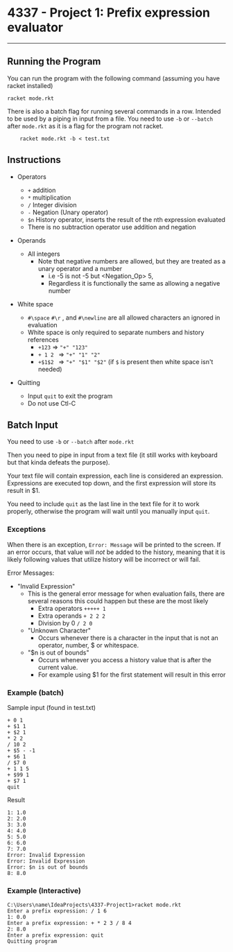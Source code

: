 # 4337 - Project 1: Prefix expression evaluator 

---

## Running the Program 

You can run the program with the following command (assuming you have racket installed)

```
racket mode.rkt
```

There is also a batch flag for running several commands in a row. Intended to be used by a piping in input from a file.
You need to use `-b` or `--batch` after `mode.rkt` as it is a flag for the program not racket.

```
    racket mode.rkt -b < test.txt
```

## Instructions 

- Operators
  - `+` addition
  - `*` multiplication 
  - `/` Integer division
  - `-` Negation (Unary operator)
  - `$n` History operator, inserts the result of the nth expression evaluated
  - There is no subtraction operator use addition and negation
- Operands 
  - All integers
    - Note that negative numbers are allowed, but they are treated as a unary operator and a number 
      - i.e -5 is not -5 but <Negation_Op> 5, 
      - Regardless it is functionally the same as allowing a negative number
- White space 
  - `#\space` `#\r` , and `#\newline` are all allowed characters an ignored in evaluation 
  - White space is only required to separate numbers and history references
    - `+123` => `"+" "123"`
    - `+ 1 2 ` => `"+" "1" "2"`
    - `+$1$2 ` => `"+" "$1" "$2"` (if `$` is present then white space isn't needed)

- Quitting 
  - Input `quit` to exit the program
  - Do not use Ctl-C 

## Batch Input 

You need to use `-b` or `--batch` after `mode.rkt`

Then you need to pipe in input from a text file (it still works with keyboard but that kinda defeats the purpose).

Your text file will contain expression, each line is considered an expression. Expressions are executed top down, and 
the first expression will store its result in $1. 

You need to include `quit` as the last line in the text file for it to work properly, otherwise the program will wait 
until you manually input `quit`.

### Exceptions 

When there is an exception, `Error: Message` will be printed to the screen. If an error occurs, that value will *not* be 
added to the history, meaning that it is likely following values that utilize history will be incorrect or will fail. 

Error Messages: 
 - "Invalid Expression"
   - This is the general error message for when evaluation fails, there are several reasons this could happen but these 
     are the most likely 
     - Extra operators `+++++ 1`
     - Extra operands `+ 2 2 2`
     - Division by 0 `/ 2 0`
   - "Unknown Character"
     - Occurs whenever there is a character in the input that is not an operator, number, $ or whitespace. 
   - "$n is out of bounds"
     - Occurs whenever you access a history value that is after the current value.
     - For example using $1 for the first statement will result in this error

### Example (batch)

Sample input (found in test.txt)

```
+ 0 1
+ $1 1
+ $2 1
* 2 2
/ 10 2
+ $5 - -1
+ $6 1
/ $7 0
+ 1 1 5
+ $99 1
+ $7 1
quit
```

Result 

``` 
1: 1.0
2: 2.0
3: 3.0
4: 4.0
5: 5.0
6: 6.0
7: 7.0
Error: Invalid Expression
Error: Invalid Expression
Error: $n is out of bounds
8: 8.0
```

### Example (Interactive)

```
C:\Users\name\IdeaProjects\4337-Project1>racket mode.rkt
Enter a prefix expression: / 1 6
1: 0.0
Enter a prefix expression: + * 2 3 / 8 4
2: 8.0
Enter a prefix expression: quit
Quitting program
```
    